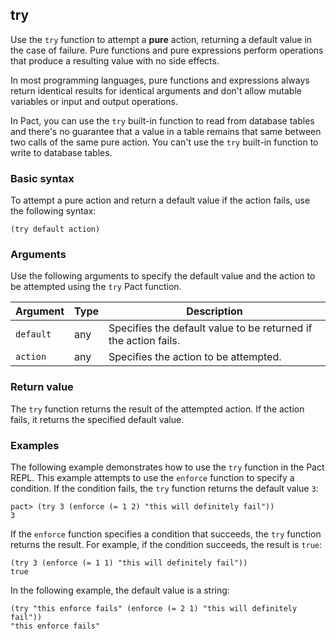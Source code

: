 ## try

Use the `try` function to attempt a **pure** action, returning a default value in the case of failure. 
Pure functions and pure expressions perform operations that produce a resulting value with no side effects. 

In most programming languages, pure functions and expressions always return identical results for identical arguments and don't allow mutable variables or input and output operations.

In Pact, you can use the `try` built-in function to read from database tables and there's no guarantee that a value in a table remains that same between two calls of the same pure action.
You can't use the `try` built-in function to write to  database tables.

### Basic syntax

To attempt a pure action and return a default value if the action fails, use the following syntax:

```pact
(try default action)
```

### Arguments

Use the following arguments to specify the default value and the action to be attempted using the `try` Pact function.

| Argument | Type | Description |
| --- | --- | --- |
| `default` | any | Specifies the default value to be returned if the action fails. |
| `action` | any | Specifies the action to be attempted. |

### Return value

The `try` function returns the result of the attempted action. 
If the action fails, it returns the specified default value.

### Examples

The following example demonstrates how to use the `try` function in the Pact REPL. 
This example attempts to use the `enforce` function to specify a condition.
If the condition fails, the `try` function returns the default value `3`:

```pact
pact> (try 3 (enforce (= 1 2) "this will definitely fail"))
3
```

If the `enforce` function specifies a condition that succeeds, the `try` function returns the result.
For example, if the condition succeeds, the result is `true`:

```pact
(try 3 (enforce (= 1 1) "this will definitely fail"))
true
```

In the following example, the default value is a string:

```pact
(try "this enforce fails" (enforce (= 2 1) "this will definitely fail"))
"this enforce fails"
```